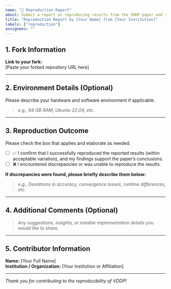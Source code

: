 ```yaml
---
name: "🧪 Reproduction Report"
about: Submit a report on reproducing results from the VDDP paper and repository
title: "Reproduction Report by [Your Name] from [Your Institution]"
labels: ["reproduction"]
assignees: ""
---
```


## 1. Fork Information

**Link to your fork:**  
[Paste your forked repository URL here]

---

## 2. Environment Details (Optional)

Please describe your hardware and software environment if applicable.

> _e.g., 64 GB RAM, Ubuntu 22.04, etc._

---

## 3. Reproduction Outcome

Please check the box that applies and elaborate as needed.

- [ ] ✅ I confirm that I successfully reproduced the reported results (within acceptable variation), and my findings support the paper’s conclusions.  
- [ ] ❌ I encountered discrepancies or was unable to reproduce the results.  

**If discrepancies were found, please briefly describe them below:**  
> _e.g., Deviations in accuracy, convergence issues, runtime differences, etc._

---

## 4. Additional Comments (Optional)

> _Any suggestions, insights, or notable implementation details you would like to share._

---

## 5. Contributor Information

**Name:** [Your Full Name]  
**Institution / Organization:** [Your Institution or Affiliation]  

---

_Thank you for contributing to the reproducibility of VDDP!_
